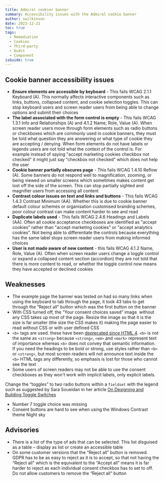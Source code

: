 ```yaml
---
title: Admiral cookier banner
summary: Accessibility issues with the Admiral cookie banner
author: swilkinson
date: 2023-12-21
toc: true
tags:
  - Remediation
  - Cookies
  - Third-party
  - Audit
  - Component
isGuide: true
---
```

## Cookie banner accessibility issues

* **Ensure elements are accessible by keyboard** - This fails WCAG 2.1.1 Keyboard (A). This normally affects interactive components such as links, buttons, collapsed content, and cookie selection toggles. This can stop keyboard users and screen reader users from being able to change options and submit their choices
* **The label associated with the form control is empty** - This fails WCAG 1.3.1 Info and Relationships (A) and 4.1.2 Name, Role, Value (A). When screen reader users move through form elements such as radio buttons or checkboxes which are commonly used in cookie banners, they must be told what question they are answering or what type of cookie they are accepting / denying. When form elements do not have labels or legends users are not told what the context of the control is. For example instead of saying "accept marketing cookies checkbox not checked" it might just say "checkbox not checked" which does not help the user
* **Cookie banner partially obscures page** - This fails WCAG 1.4.10 Reflow (A). Some banners do not respond well to magnification, zooming, or being viewed on smaller screens which sometimes makes content get lost off the side of the screen. This can stop partially sighted and magnifier users from accessing all content
* **Contrast colour issues on text and links and buttons** - This fails WCAG 1.4.3 Contrast Minimum (AA). Whether this is due to cookie banner default colour schemes or organisation customised branding schemes, poor colour contrast can make content harder to see and read
* **Duplicate labels used** - This fails WCAG 2.4.6 Headings and Labels (AA). Often all cookie acceptance checkboxes are identified as "accept cookies" rather than "accept marketing cookies" or "accept analytics cookies". Not being able to differentiate the controls because everything has the same label stops screen reader users from making informed choices
* **User is not made aware of new content** - this fails WCAG 4.1.2 Name, Role, Value (A). Often when screen reader users change a toggle control or expand a collapsed content section (accordion) they are not told that there is more content to read, or whether the toggle control now means they have accepted or declined cookies

## Weaknesses

* The example page the banner was tested on had so many links when using the keyboard to tab through the page, it took 43 tabs to get through the “Reject all” button which was the first button on the banner
* With CSS turned off, the “Your consent choices saved” image <img src="https://www.getadmiral.com/hubfs/Blog-Images-HS/Admiral-consent-cmp-1200x628.jpg" alt=""> without any CSS takes up most of the page. Resize the image so that it is the size is far smaller (the size the CSS makes it) making the page easier to read without CSS or with user defined CSS
* `<b>` tags are used. these have been <a href="https://developer.mozilla.org/en-US/docs/Web/HTML/Element/b#:~:text=Styling%20information%20has%20been%20deprecated,order%20to%20make%20text%20bold">deprecated since HTML 4</a>. `<b>` is not the same as `<strong>` because `<strong>`, `<em>` and `<mark>` represent text of importance whereas `<b>` does not convey that semantic information. If you need the headings to be bold or strong, use styles rather than `<b>` or `<strong>`, but most screen readers will not announce text inside the `<b>` HTML tags any differently, so emphasis is lost for those who cannot see the text
* Some users of screen readers may not be able to use the consent checkboxes as they won't work with implicit labels, only explicit labels.

Change the “toggles” to two radio buttons within a `fieldset` with the legend such as suggested by Sara Soueidan in her article <a href="https://www.sarasoueidan.com/blog/toggle-switch-design/">On Designing and Building Toggle Switches</a>
* Number 7 toggle choice was missing
* Consent buttons are hard to see when using the Windows Contrast theme Night sky


## Advisories

* There is a list of the type of ads that can be selected. This list disguised as a table – display as list or create an accessible table
* On some customer versions that the “Reject all” button is removed. GDPR has to be as easy to reject as it is to accept, so that not having the “Reject all" which is the equivalent to the “Accept all” means it is far harder to reject as each individual consent checkbox has to set to off. Do not allow customers to remove the “Reject all” button